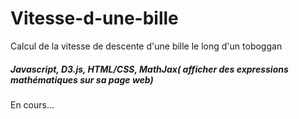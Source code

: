 # Vitesse-d-une-bille
Calcul de la vitesse de descente d'une bille le long d'un toboggan

##### Javascript, D3.js, HTML/CSS, MathJax( afficher des expressions mathématiques sur sa page web)

En cours...

